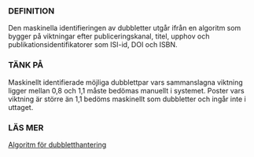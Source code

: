 ### DEFINITION

Den maskinella identifieringen av dubbletter utgår ifrån en algoritm som bygger på viktningar efter publiceringskanal, titel, upphov och publikationsidentifikatorer som ISI-id, DOI och ISBN. 

### TÄNK PÅ

Maskinellt identifierade möjliga dubblettpar vars sammanslagna viktning ligger mellan 0,8 och 1,1 måste bedömas manuellt i systemet. Poster vars viktning är större än 1,1 bedöms maskinellt som dubbletter och ingår inte i uttaget. 

### LÄS MER

[Algoritm för dubbletthantering](http://info.swepub.kb.se/leverans-av-data/dubbletthantering/regler-for-dubbletthantering/)

